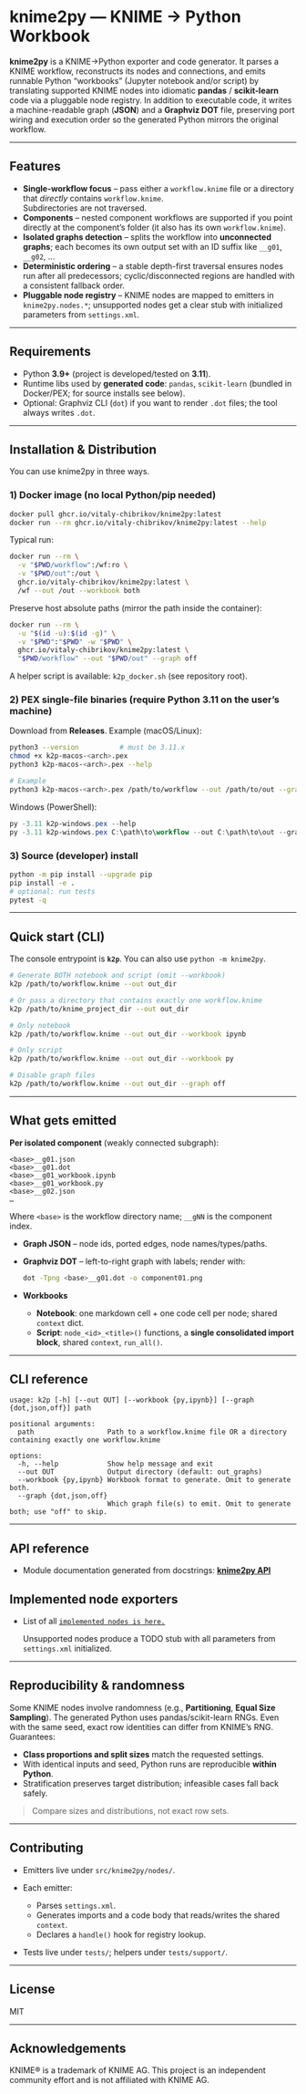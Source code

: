 # knime2py — KNIME → Python Workbook

**knime2py** is a KNIME→Python exporter and code generator. It parses a KNIME workflow, reconstructs its nodes and connections, and emits runnable Python “workbooks” (Jupyter notebook and/or script) by translating supported KNIME nodes into idiomatic **pandas** / **scikit-learn** code via a pluggable node registry. In addition to executable code, it writes a machine-readable graph (**JSON**) and a **Graphviz DOT** file, preserving port wiring and execution order so the generated Python mirrors the original workflow.

---

## Features

- **Single-workflow focus** – pass either a `workflow.knime` file or a directory that *directly* contains `workflow.knime`.  
  Subdirectories are not traversed.
- **Components** – nested component workflows are supported if you point directly at the component’s folder (it also has its own `workflow.knime`).
- **Isolated graphs detection** – splits the workflow into **unconnected graphs**; each becomes its own output set with an ID suffix like `__g01`, `__g02`, …
- **Deterministic ordering** – a stable depth-first traversal ensures nodes run after all predecessors; cyclic/disconnected regions are handled with a consistent fallback order.
- **Pluggable node registry** – KNIME nodes are mapped to emitters in `knime2py.nodes.*`; unsupported nodes get a clear stub with initialized parameters from `settings.xml`.

---

## Requirements

- Python **3.9+** (project is developed/tested on **3.11**).
- Runtime libs used by **generated code**: `pandas`, `scikit-learn` (bundled in Docker/PEX; for source installs see below).
- Optional: Graphviz CLI (`dot`) if you want to render `.dot` files; the tool always writes `.dot`.

---

## Installation & Distribution

You can use knime2py in three ways.

### 1) Docker image (no local Python/pip needed)

```bash
docker pull ghcr.io/vitaly-chibrikov/knime2py:latest
docker run --rm ghcr.io/vitaly-chibrikov/knime2py:latest --help
````

Typical run:

```bash
docker run --rm \
  -v "$PWD/workflow":/wf:ro \
  -v "$PWD/out":/out \
  ghcr.io/vitaly-chibrikov/knime2py:latest \
  /wf --out /out --workbook both
```

Preserve host absolute paths (mirror the path inside the container):

```bash
docker run --rm \
  -u "$(id -u):$(id -g)" \
  -v "$PWD":"$PWD" -w "$PWD" \
  ghcr.io/vitaly-chibrikov/knime2py:latest \
  "$PWD/workflow" --out "$PWD/out" --graph off
```

A helper script is available: `k2p_docker.sh` (see repository root).

### 2) PEX single-file binaries (require Python **3.11** on the user’s machine)

Download from **Releases**. Example (macOS/Linux):

```bash
python3 --version          # must be 3.11.x
chmod +x k2p-macos-<arch>.pex
python3 k2p-macos-<arch>.pex --help

# Example
python3 k2p-macos-<arch>.pex /path/to/workflow --out /path/to/out --graph off
```

Windows (PowerShell):

```powershell
py -3.11 k2p-windows.pex --help
py -3.11 k2p-windows.pex C:\path\to\workflow --out C:\path\to\out --graph off
```

### 3) Source (developer) install

```bash
python -m pip install --upgrade pip
pip install -e .
# optional: run tests
pytest -q
```

---

## Quick start (CLI)

The console entrypoint is **`k2p`**. You can also use `python -m knime2py`.

```bash
# Generate BOTH notebook and script (omit --workbook)
k2p /path/to/workflow.knime --out out_dir

# Or pass a directory that contains exactly one workflow.knime
k2p /path/to/knime_project_dir --out out_dir

# Only notebook
k2p /path/to/workflow.knime --out out_dir --workbook ipynb

# Only script
k2p /path/to/workflow.knime --out out_dir --workbook py

# Disable graph files
k2p /path/to/workflow.knime --out out_dir --graph off
```

---

## What gets emitted

**Per isolated component** (weakly connected subgraph):

```
<base>__g01.json
<base>__g01.dot
<base>__g01_workbook.ipynb
<base>__g01_workbook.py
<base>__g02.json
…
```

Where `<base>` is the workflow directory name; `__gNN` is the component index.

* **Graph JSON** – node ids, ported edges, node names/types/paths.
* **Graphviz DOT** – left-to-right graph with labels; render with:

  ```bash
  dot -Tpng <base>__g01.dot -o component01.png
  ```
* **Workbooks**

  * **Notebook**: one markdown cell + one code cell per node; shared `context` dict.
  * **Script**: `node_<id>_<title>()` functions, a **single consolidated import block**, shared `context`, `run_all()`.

---

## CLI reference

```
usage: k2p [-h] [--out OUT] [--workbook {py,ipynb}] [--graph {dot,json,off}] path

positional arguments:
  path                  Path to a workflow.knime file OR a directory containing exactly one workflow.knime

options:
  -h, --help            Show help message and exit
  --out OUT             Output directory (default: out_graphs)
  --workbook {py,ipynb} Workbook format to generate. Omit to generate both.
  --graph {dot,json,off}
                        Which graph file(s) to emit. Omit to generate both; use "off" to skip.
```

---

## API reference

* Module documentation generated from docstrings: [**knime2py API**](api/knime2py/)

## Implemented node exporters

* List of all [`implemented nodes is here.`](src/knime2py/nodes/)

  Unsupported nodes produce a TODO stub with all parameters from `settings.xml` initialized.

---

## Reproducibility & randomness

Some KNIME nodes involve randomness (e.g., **Partitioning**, **Equal Size Sampling**). The generated Python uses pandas/scikit-learn RNGs. Even with the same seed, exact row identities can differ from KNIME’s RNG. Guarantees:

* **Class proportions and split sizes** match the requested settings.
* With identical inputs and seed, Python runs are reproducible **within Python**.
* Stratification preserves target distribution; infeasible cases fall back safely.

> Compare sizes and distributions, not exact row sets.

---

## Contributing

* Emitters live under `src/knime2py/nodes/`.
* Each emitter:

  * Parses `settings.xml`.
  * Generates imports and a code body that reads/writes the shared `context`.
  * Declares a `handle()` hook for registry lookup.
* Tests live under `tests/`; helpers under `tests/support/`.

---

## License

MIT

---

## Acknowledgements

KNIME® is a trademark of KNIME AG. This project is an independent community effort and is not affiliated with KNIME AG.


